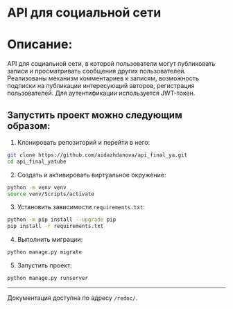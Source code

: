 API для социальной сети
=====

Описание:
=====

API для социальной сети, в которой пользователи могут публиковать записи и просматривать сообщения других пользователей. Реализованы механизм комментариев к записям, возможность подписки на публикации интересующий авторов, регистрация пользователей. Для аутентификации используется JWT-токен. 

Запустить проект можно следующим образом:
----------

1. Клонировать репозиторий и перейти в него:
```bash
git clone https://github.com/aidazhdanova/api_final_ya.git
cd api_final_yatube
```
2. Cоздать и активировать виртуальное окружение:
```bash
python -m venv venv
source venv/Scripts/activate
```
3. Установить зависимости ```requirements.txt```:
```bash
python -m pip install --upgrade pip
pip install -r requirements.txt
```
4. Выполнить миграции:
```bash
python manage.py migrate
```
5. Запустить проект:
```bash
python manage.py runserver
```
----------
Документация доступна по адресу ```/redoc/```.
